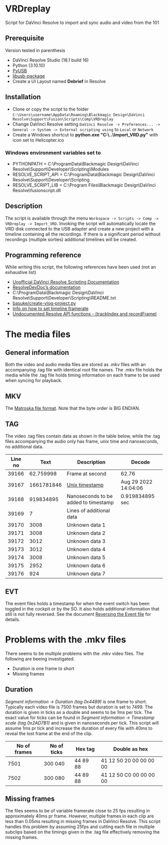 # VRDreplay
Script for DaVinci Resolve to import and sync audio and video from the 101

## Prerequisite
Version tested in parenthesis
* DaVinci Resolve Studio (18.1 build 16)
* Python (3.10.10)
* [PyUSB](https://github.com/pyusb/pyusb)
* [libusb-package](https://github.com/pyocd/libusb-package)
* Create a UI Layout named **Debrief** in Resolve

## Installation
* Clone or copy the script to the folder
`C:\Users\username\AppData\Roaming\Blackmagic Design\DaVinci Resolve\Support\Fusion\Scripts\Comp\VRDreplay`
* Change DaVinci Resolve setting `DaVinci Resolve -> Preferences... -> General -> System -> External scripting using` to `Local` or `Network`
* Create a Windows shortcut to **python.exe "C:\\..\\Import_VRD.py"** with icon set to Helicopter.ico

### Windows environment variables set to
* PYTHONPATH = C:\ProgramData\Blackmagic Design\DaVinci Resolve\Support\Developer\Scripting\Modules
*  RESOLVE_SCRIPT_API = C:\ProgramData\Blackmagic Design\DaVinci Resolve\Support\Developer\Scripting
*  RESOLVE_SCRIPT_LIB = C:\Program Files\Blackmagic Design\DaVinci Resolve\fusionscript.dll

## Description
The script is available through the menu `Workspace -> Scripts -> Comp -> VRDreplay -> Import_VRD`. Invoking the script will automatically locate the VRD disk connected to the USB adapter and create a new project with a timeline containing all the recordings. If there is a significant period without recordings (multiple sorties) additional timelines will be created.

## Programming reference
While writing this script, the following references have been used (not an exhaustive list)
* [Unofficial DaVinci Resolve Scripting Documentation](https://deric.github.io/DaVinciResolve-API-Docs/)
* [ResolveDevDoc’s documentation](https://resolvedevdoc.readthedocs.io/en/latest/index.html)
* C:\ProgramData\Blackmagic Design\DaVinci Resolve\Support\Developer\Scripting\README.txt
* [basuke/create-vlog-project.py](https://gist.github.com/basuke/908ed2b0f41d9d995f7955d3cebfb9ae)
* [Info on how to set timeline framerate](https://forum.blackmagicdesign.com/viewtopic.php?f=21&t=150093)
* [Undocumented Resolve API functions - (trackIndex and recordFrame)](https://forum.blackmagicdesign.com/viewtopic.php?f=21&t=113040)


# The media files
## General information
Both the video and audio media files are stored as .mkv files with an accompanying .tag file with identical root file names. The .mkv file holds the media while the .tag file holds timing information on each frame to be used when syncing for playback.

## MKV
The [Matroska file format](https://www.matroska.org/technical/elements.html). Note that the byte order is BIG ENDIAN. 

## TAG
The video .tag files contain data as shown in the table below, while the .tag files accompanying the audio only has frame, unix time and nanoseconds, no additional data.

| Line no | Text       | Description                                      | Decode               |
|---------|------------|--------------------------------------------------|----------------------|
| 39166   | 62.759998  | Frame at second                                  | 62.76                |
| 39167   | 1661781846 | [Unix timestamp](https://www.unixtimestamp.com)  | Aug 29 2022 14:04:06 |
| 39168   | 919834895  | Nanoseconds to be added to timestamp             | 0.919834895 sec      |
| 39169   | 7          | Lines of additional data                         |                      |
| 39170   | 3008       | Unknown data 1                                   |                      |
| 39171   | 3008       | Unknown data 2                                   |                      |
| 39172   | 3012       | Unknown data 3                                   |                      |
| 39173   | 3012       | Unknown data 4                                   |                      |
| 39174   | 3008       | Unknown data 5                                   |                      |
| 39175   | 2952       | Unknown data 6                                   |                      |
| 39176   | 924        | Unknown data 7                                   |                      |

## EVT
The event files holds a timestamp for when the event switch has been toggled in the cockpit or by the SO. It also holds additional information that still is not fully reversed. See the document [Reversing the Event file](fileformats/evt.md) for details.


# Problems with the .mkv files
There seems to be multiple problems with the .mkv video files. The following are beeing investigated.
* Duration is one frame to short
* Missing frames

## Duration
*Segment information -> Duration (tag 0x4489)* is one frame to short. Typically each video file is 7500 frames but duration is set to 7499. The duration is given in ticks as a double and seems to be 1ms per tick. The exact value for ticks can be found in *Segment information -> Timestamp scale (tag 0x2AD7B1)* and is given in nanoseconds per tick. This script will assume 1ms pr tick and increase the duration of every file with 40ms to reveal the lost frame at the end of the clip.

| No of frames | No of ticks | Hex tag  | Double as hex            |
|--------------|-------------|----------|--------------------------|
| 7501         | 300 040     | 44 89 88 | 41 12 50 20 00 00 00 00  |
| 7502         | 300 080     | 44 89 88 | 41 12 50 C0 00 00 00 00  |

## Missing frames
The files seems to be of variable framerate close to 25 fps resulting in approximately 40ms pr frame. However, multiple frames in each clip are less than 0.05ms resulting in missing frames in DaVinci Resolve. This script handles this problem by assuming 25fps and cutting each file in multiple subclips based on the timings given in the .tag file effectively removing the missing frames.


